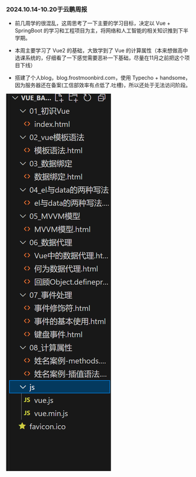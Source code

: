 ### 2024.10.14-10.20于云鹏周报

+ 前几周学的很混乱，这周思考了一下主要的学习目标，决定以 Vue + SpringBoot 的学习和工程项目为主，将网络和人工智能的相关知识推到下半学期。

+ 本周主要学习了 Vue2 的基础，大致学到了 Vue 的计算属性（本来想做高中选课系统的，仔细看了一下感觉需要恶补一下基础，尽量在11月之前把这个项目下线）

+ 搭建了个人blog，blog.frostmoonbird.com，使用 Typecho + handsome，因为服务器还在备案(工信部效率有点低了.吐槽)，所以还处于无法访问阶段。

  

![image-20241020204356885](images/Image-2024.10.20.png)